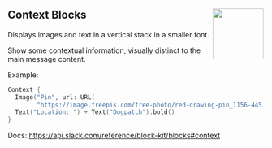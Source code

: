 <h2>Context Blocks
  <img src="https://zeezide.com/img/blocksui/SwiftBlocksUIIcon256.png"
       align="right" width="100" height="100" />
</h2>

Displays images and text in a vertical stack in a smaller font.

Show some contextual information, visually distinct to the main message
content.

Example:

```swift
Context {
  Image("Pin", url: URL(
        "https://image.freepik.com/free-photo/red-drawing-pin_1156-445.jpg")!)
  Text("Location: ") + Text("Dogpatch").bold()
}
```

Docs: https://api.slack.com/reference/block-kit/blocks#context
